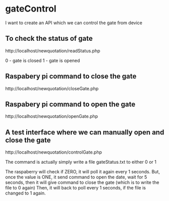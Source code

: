 # gateControl
I want to create an API which we can control the gate from device

## To check the status of gate
http://localhost/newquotation/readStatus.php

0 - gate is closed
1 - gate is opened

## Raspabery pi command to close the gate

http://localhost/newquotation/closeGate.php

## Raspabery pi command to open the gate

http://localhost/newquotation/openGate.php

## A test interface where we can manually open and close the gate
http://localhost/newquotation/controlGate.php


The command is actually simply write a file gateStatus.txt to either 0 or 1

The raspaberry will check if ZERO, it will poll it again every 1 seconds.
But, once the value is ONE, it send command to open the date, wait for 5 seconds, then
  it will give command to close the gate (which is to write the file to 0 again)
Then, it will back to poll every 1 seconds, if the file is changed to 1 again.




